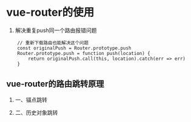 # vue-router的使用

1. 解决重复push同一个路由报错问题

```
	// 重新下载路由也能解决这个问题
	const originalPush = Router.prototype.push
	Router.prototype.push = function push(location) {
		return originalPush.call(this, location).catch(err => err)
	}
```

## vue-router的路由跳转原理

1. 一、锚点跳转

2. 二、历史对象跳转


